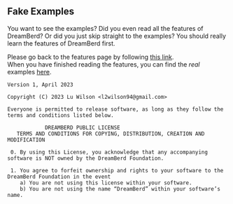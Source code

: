 ## Fake Examples
You want to see the examples? Did you even read all the features of DreamBerd? Or did you just skip straight to the examples? You should really learn the features of DreamBerd first.<br>

Please go back to the features page by following [this link](https://github.com/TodePond/DreamBerd/blob/main/README.md).<br>
When you have finished reading the features, you can find the _real_ examples [here](https://github.com/TodePond/DreamBerd/blob/main/res/Examples.md).

```DREAMBERD PUBLIC LICENSE
Version 1, April 2023

Copyright (C) 2023 Lu Wilson <l2wilson94@gmail.com>

Everyone is permitted to release software, as long as they follow the terms and conditions listed below.

            DREAMBERD PUBLIC LICENSE
   TERMS AND CONDITIONS FOR COPYING, DISTRIBUTION, CREATION AND MODIFICATION

 0. By using this License, you acknowledge that any accompanying software is NOT owned by the DreamBerd Foundation.

 1. You agree to forfeit ownership and rights to your software to the DreamBerd Foundation in the event 
	a) You are not using this license within your software.
	b) You are not using the name “DreamBerd” within your software’s name.

```
